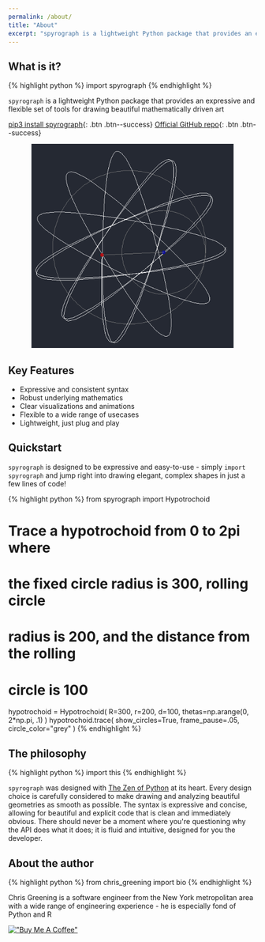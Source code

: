 ```yaml
---
permalink: /about/
title: "About"
excerpt: "spyrograph is a lightweight Python package that provides an expressive and flexible set of tools for drawing beautiful mathematically driven art"
---
```


## What is it?

{% highlight python %}
import spyrograph
{% endhighlight %}

`spyrograph` is a lightweight Python package that provides an expressive and flexible set of tools for drawing beautiful mathematically driven art

[pip3 install spyrograph](https://pypi.org/project/spyrograph/){: .btn .btn--success}
[Official GitHub repo](https://github.com/chris-greening/spyrograph){: .btn .btn--success}

<p align="center">
  <img src="https://github.com/chris-greening/spyrograph/blob/gh-pages/images/circle_spinning.gif?raw=true" alt="Sample hypotrochoid drawing showing a circle rolling around the interior of another circle drawing a geometric shape" width="410px">
</p>

## Key Features
- Expressive and consistent syntax
- Robust underlying mathematics
- Clear visualizations and animations
- Flexible to a wide range of usecases
- Lightweight, just plug and play

## Quickstart

`spyrograph` is designed to be expressive and easy-to-use - simply `import spyrograph` and jump right into drawing elegant, complex shapes in just a few lines of code!

{% highlight python %}
from spyrograph import Hypotrochoid

# Trace a hypotrochoid from 0 to 2pi where
# the fixed circle radius is 300, rolling circle
# radius is 200, and the distance from the rolling
# circle is 100
hypotrochoid = Hypotrochoid(
    R=300,
    r=200,
    d=100,
    thetas=np.arange(0, 2*np.pi, .1)
)
hypotrochoid.trace(
    show_circles=True,
    frame_pause=.05,
    circle_color="grey"
)
{% endhighlight %}

## The philosophy

{% highlight python %}
import this
{% endhighlight %}

`spyrograph` was designed with [The Zen of Python](https://www.python.org/dev/peps/pep-0020/) at its heart. Every design choice is carefully considered to make drawing and analyzing beautiful geometries as smooth as possible. The syntax is expressive and concise, allowing for beautiful and explicit code that is clean and immediately obvious. There should never be a moment where you're questioning why the API does what it does; it is fluid and intuitive, designed for you the developer.

## About the author

{% highlight python %}
from chris_greening import bio
{% endhighlight %}

Chris Greening is a software engineer from the New York metropolitan area with a wide range of engineering experience - he is especially fond of Python and R

[!["Buy Me A Coffee"](https://www.buymeacoffee.com/assets/img/custom_images/orange_img.png)](https://www.buymeacoffee.com/chrisgreening)

